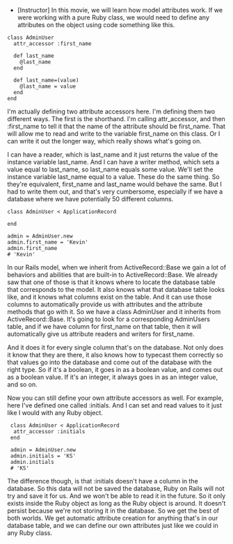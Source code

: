 - [Instructor] In this movie, we will learn how model attributes work. If we were working with a pure Ruby class, we would need to define any attributes on the object using code something like this.

```
class AdminUser
  attr_accessor :first_name

  def last_name
    @last_name
  end

  def last_name=(value)
    @last_name = value
  end
end

```


I'm actually defining two attribute accessors here. I'm defining them two different ways. The first is the shorthand. I'm calling attr_accessor, and then :first_name to tell it that the name of the attribute should be first_name. That will allow me to read and write to the variable first_name on this class. Or I can write it out the longer way, which really shows what's going on.

I can have a reader, which is last_name and it just returns the value of the instance variable last_name. And I can have a writer method, which sets a value equal to last_name, so last_name equals some value. We'll set the instance variable last_name equal to a value. These do the same thing. So they're equivalent, first_name and last_name would behave the same. But I had to write them out, and that's very cumbersome, especially if we have a database where we have potentially 50 different columns.

```
class AdminUser < ApplicationRecord

end

admin = AdminUser.new
admin.first_name = 'Kevin'
admin.first_name
# 'Kevin'

```

In our Rails model, when we inherit from ActiveRecord::Base we gain a lot of behaviors and abilities that are built-in to ActiveRecord::Base. We already saw that one of those is that it knows where to locate the database table that corresponds to the model. It also knows what that database table looks like, and it knows what columns exist on the table. And it can use those columns to automatically provide us with attributes and the attribute methods that go with it. So we have a class AdminUser and it inherits from ActiveRecord::Base. It's going to look for a corresponding AdminUsers table, and if we have column for first_name on that table, then it will automatically give us attribute readers and writers for first_name.

And it does it for every single column that's on the database. Not only does it know that they are there, it also knows how to typecast them correctly so that values go into the database and come out of the database with the right type. So if it's a boolean, it goes in as a boolean value, and comes out as a boolean value. If it's an integer, it always goes in as an integer value, and so on.

 Now you can still define your own attribute accessors as well. For example, here I've defined one called :initials. And I can set and read values to it just like I would with any Ruby object.
```
 class AdminUser < ApplicationRecord
  attr_accessor :initials
 end

 admin = AdminUser.new
 admin.initials = 'KS'
 admin.initials
 # 'KS'
```

The difference though, is that :initials doesn't have a column in the database. So this data will not be saved the database, Ruby on Rails will not try and save it for us. And we won't be able to read it in the future. So it only exists inside the Ruby object as long as the Ruby object is around. It doesn't persist because we're not storing it in the database. So we get the best of both worlds. We get automatic attribute creation for anything that's in our database table, and we can define our own attributes just like we could in any Ruby class.
